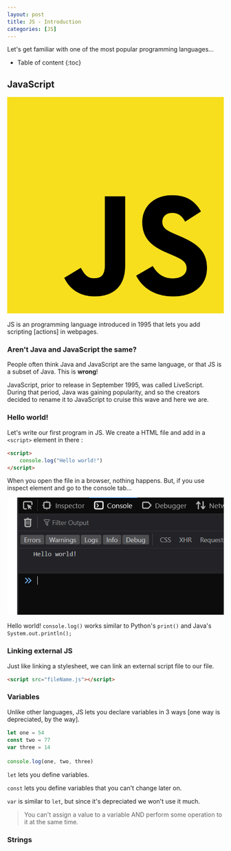 ```yaml
---
layout: post
title: JS - Introduction
categories: [JS]
---
```


Let's get familiar with one of the most popular programming languages...

* Table of content
{:toc}

## JavaScript

![alt text](../images/img65.png)

JS is an programming language introduced in 1995 that lets you add scripting [actions] in webpages.

### Aren't Java and JavaScript the same?

People often think Java and JavaScript are the same language, or that JS is a subset of Java. This is **wrong**!

JavaScript, prior to release in September 1995, was called LiveScript. During that period, Java was gaining popularity, and so the creators decided to rename it to JavaScript to cruise this wave and here we are.

### Hello world!

Let's write our first program in JS. We create a HTML file and add in a `<script>` element in there :

```html
<script>
    console.log("Hello world!")
</script>
```

When you open the file in a browser, nothing happens. But, if you use inspect element and go to the console tab...

![alt text](../images/img66.png)

Hello world! ``console.log()`` works similar to Python's ``print()`` and Java's ``System.out.println();``

### Linking external JS

Just like linking a stylesheet, we can link an external script file to our file.

```html
<script src="fileName.js"></script>
```

### Variables

Unlike other languages, JS lets you declare variables in 3 ways [one way is depreciated, by the way].

```js
let one = 54
const two = 77
var three = 14

console.log(one, two, three)
```

`let` lets you define variables.

`const` lets you define variables that you can't change later on.

`var` is similar to `let`, but since it's depreciated we won't use it much.

> You can't assign a value to a variable AND perform some operation to it at the same time.

### Strings


